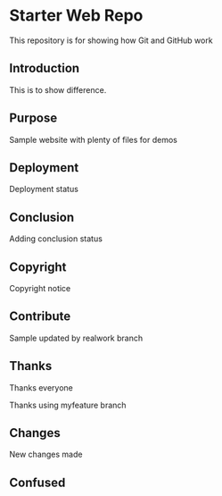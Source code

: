 # Starter Web Repo

This repository is for showing how Git and GitHub work

## Introduction

This is to show difference.

## Purpose

Sample website with plenty of files for demos

## Deployment

Deployment status

## Conclusion

Adding conclusion status

## Copyright

Copyright notice

## Contribute

Sample updated by realwork branch

## Thanks

Thanks everyone

Thanks using myfeature branch

## Changes

New changes made

## Confused